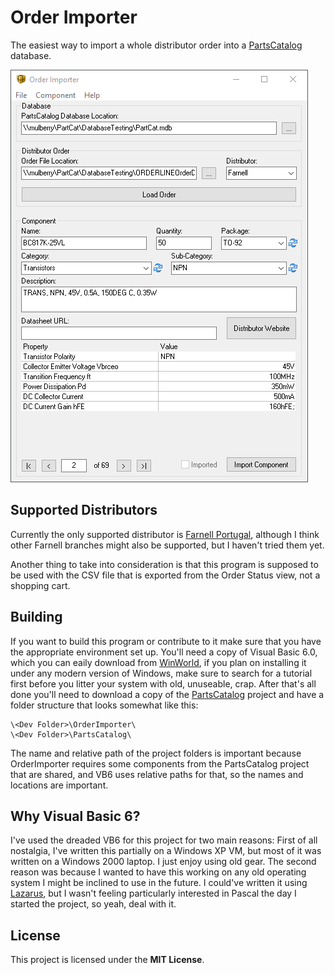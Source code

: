 # Order Importer

The easiest way to import a whole distributor order into a
[PartsCatalog](https://github.com/innoveworkshop/PartsCatalog) database.

![Screenshot](/Screenshots/OrderImporter/2020-11-18.png)

## Supported Distributors

Currently the only supported distributor is
[Farnell Portugal](https://pt.farnell.com/), although I think other Farnell
branches might also be supported, but I haven't tried them yet.

Another thing to take into consideration is that this program is supposed to be
used with the CSV file that is exported from the Order Status view, not a
shopping cart.


## Building

If you want to build this program or contribute to it make sure that you have
the appropriate environment set up. You'll need a copy of Visual Basic 6.0,
which you can eaily download from [WinWorld](https://winworldpc.com/product/microsoft-visual-stu/60),
if you plan on installing it under any modern version of Windows, make sure to
search for a tutorial first before you litter your system with old, unuseable,
crap. After that's all done you'll need to download a copy of the
[PartsCatalog](https://github.com/innoveworkshop/PartsCatalog) project and have
a folder structure that looks somewhat like this:

    \<Dev Folder>\OrderImporter\
	\<Dev Folder>\PartsCatalog\

The name and relative path of the project folders is important because
OrderImporter requires some components from the PartsCatalog project that are
shared, and VB6 uses relative paths for that, so the names and locations are
important.


## Why Visual Basic 6?

I've used the dreaded VB6 for this project for two main reasons: First of all
nostalgia, I've written this partially on a Windows XP VM, but most of it was
written on a Windows 2000 laptop. I just enjoy using old gear. The second reason
was because I wanted to have this working on any old operating system I might be
inclined to use in the future. I could've written it using
[Lazarus](https://www.lazarus-ide.org/), but I wasn't feeling particularly
interested in Pascal the day I started the project, so yeah, deal with it.


## License

This project is licensed under the **MIT License**.

